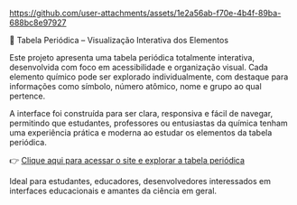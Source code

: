 https://github.com/user-attachments/assets/1e2a56ab-f70e-4b4f-89ba-688bc8e97927

🧪 Tabela Periódica – Visualização Interativa dos Elementos

Este projeto apresenta uma tabela periódica totalmente interativa, desenvolvida com foco em acessibilidade e organização visual. Cada elemento químico pode ser explorado individualmente, com destaque para informações como símbolo, número atômico, nome e grupo ao qual pertence.

A interface foi construída para ser clara, responsiva e fácil de navegar, permitindo que estudantes, professores ou entusiastas da química tenham uma experiência prática e moderna ao estudar os elementos da tabela periódica.

👉 [Clique aqui para acessar o site e explorar a tabela periódica](https://7-tabela-periodica.vercel.app/)

Ideal para estudantes, educadores, desenvolvedores interessados em interfaces educacionais e amantes da ciência em geral.
